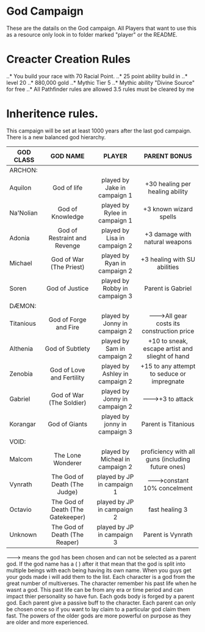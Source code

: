 # God Campaign

These are the datails on the God campaign. All Players that want to use this as a resource only look
in to folder marked "player" or the README.

# Creacter Creation Rules
..* You build your race with 70 Racial Point.
..* 25 point ability build in
..* level 20
..* 880,000 gold
..* Mythic Tier 5
..* Mythic ability "Divine Source" for free
..* All Pathfinder rules are allowed
3.5 rules must be cleared by me

# Inheritence rules.
This campaign will be set at least 1000 years after the last god campaign. There is a new balanced god hierarchy.

| GOD CLASS	| GOD NAME			| PLAYER	                 | PARENT BONUS |
| ------------- |:-----------------------------:|:------------------------------:|:-------------------------------:|
| ARCHON:	|                               |                                |                                 |
| Aquilon	|	God of life		| played by Jake in campaign 1	 | +30 healing per healing ability |
| Na'Nolian	|	God of Knowledge	| played by Rylee in campaign 1	 | +3 known wizard spells          |
| Adonia	| God of Restraint and Revenge	| played by Lisa in campaign 2	 | +3 damage with natural weapons  |
| Michael	| God of War (The Priest)	| played by Ryan in campaign 2	 | +3 healing with SU abilities    |
| Soren		| God of Justice		| played by Robby in campaign 3	 | Parent is Gabriel               |
| DÆMON:	|                               |                                |                                 |
| Titanious 	| God of Forge and Fire		| played by Jonny in campaign 2	 | --->All gear costs its construction price | 
| Althenia 	| God of Subtlety		| played by Sam in campaign 2	 | +10 to sneak, escape artist and slieght of hand |
| Zenobia	| God of Love and Fertility	| played by Ashley in campaign 2 | +15 to any attempt to seduce or impregnate |
| Gabriel	| God of War (The Soldier)	| played by Jonny in campaign 2	 | --->+3 to attack                |
| Korangar	| God of Giants			| played by jonny in campaign 3	 | Parent is Titanious             |
| VOID:	        |                               |                                |                                 |
| Malcom	|	The Lone Wonderer	| played by Micheal in campaign 2 | proficiency with all guns (including future ones) |
| Vynrath	| The God of Death (The Judge)	| played by JP in campaign 1	 | --->constant 10% concelment     |
| Octavio	| The God of Death (The Gatekeeper) | played by JP in campaign 2 |	fast healing 3             |
| Unknown       |The God of Death (The Reaper)	| played by JP in campaign 3     | Parent is Vynrath               |

---> means the god has been chosen and can not be selected as a parent god.
If the god name has a ( ) after it that mean that the god is split into multiple beings with each being having its own name.
When you guys get your gods made i will add them to the list. Each character is a god from the great number of multiverses. The character 
remember his past life when he wasnt a god. This past life can be from any era or time period and can impact thier personality so have 
fun. Each gods body is forged by a parent god. Each parent give a passive buff to the character. Each parent can only be chosen once so 
if you want to lay claim to a particular god claim them fast. The powers of the older gods are more powerful on purpose as they are older 
and more experienced. 
